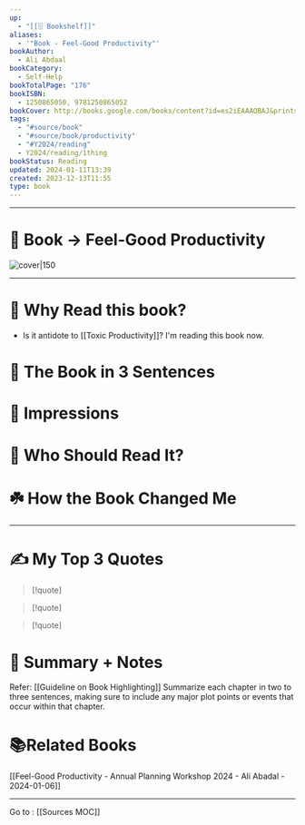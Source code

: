 ```yaml
---
up:
  - "[[🗄️ Bookshelf]]"
aliases:
  - '"Book - Feel-Good Productivity"'
bookAuthor:
  - Ali Abdaal
bookCategory:
  - Self-Help
bookTotalPage: "176"
bookISBN:
  - 1250865050, 9781250865052
bookCover: http://books.google.com/books/content?id=es2iEAAAQBAJ&printsec=frontcover&img=1&zoom=1&edge=curl&source=gbs_api
tags:
  - "#source/book"
  - "#source/book/productivity"
  - "#Y2024/reading"
  - Y2024/reading/1thing
bookStatus: Reading
updated: 2024-01-11T13:39
created: 2023-12-13T11:55
type: book
---
```




--- 
# 📔 Book -> Feel-Good Productivity
![cover|150](http://books.google.com/books/content?id=es2iEAAAQBAJ&printsec=frontcover&img=1&zoom=1&edge=curl&source=gbs_api)
___

# 🤔 Why Read this book?
- Is it antidote to [[Toxic Productivity]]? I'm reading this book now.

# 🚀 The Book in 3 Sentences

# 🎨 Impressions

# 👤 Who Should Read It?

# ☘️ How the Book Changed Me

---
# ✍️ My Top 3 Quotes
> [!quote]

> [!quote]

> [!quote]


# 📒 Summary + Notes
Refer: [[Guideline on Book Highlighting]]
Summarize each chapter in two to three sentences, making sure to include any major plot points or events that occur within that chapter. 

# 📚Related Books

[[Feel-Good Productivity - Annual Planning Workshop 2024 - Ali Abadal - 2024-01-06]]


---



Go to : [[Sources MOC]]